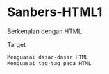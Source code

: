 # Sanbers-HTML1
Berkenalan dengan HTML

Target

    Menguasai dasar-dasar HTML
    Menguasai tag-tag pada HTML



